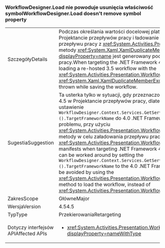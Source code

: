 ### <a name="workflowdesignerload-doesnt-remove-symbol-property"></a><span data-ttu-id="83e14-101">WorkflowDesigner.Load nie powoduje usunięcia właściwość symbol</span><span class="sxs-lookup"><span data-stu-id="83e14-101">WorkflowDesigner.Load doesn't remove symbol property</span></span>

|   |   |
|---|---|
|<span data-ttu-id="83e14-102">Szczegóły</span><span class="sxs-lookup"><span data-stu-id="83e14-102">Details</span></span>|<span data-ttu-id="83e14-103">Podczas określania wartości docelowej platformy .NET Framework 4.5 w Projektancie przepływów pracy i ładowanie ponownie hostowanej 3,5 przepływu pracy z <xref:System.Activities.Presentation.WorkflowDesigner.Load> metody <xref:System.Xaml.XamlDuplicateMemberException?displayProperty=name> jest generowany podczas zapisywania przepływ pracy.</span><span class="sxs-lookup"><span data-stu-id="83e14-103">When targeting the .NET Framework 4.5 in the workflow designer, and loading a re-hosted 3.5 workflow with the <xref:System.Activities.Presentation.WorkflowDesigner.Load> method, a <xref:System.Xaml.XamlDuplicateMemberException?displayProperty=name> is thrown while saving the workflow.</span></span>|
|<span data-ttu-id="83e14-104">Sugestia</span><span class="sxs-lookup"><span data-stu-id="83e14-104">Suggestion</span></span>|<span data-ttu-id="83e14-105">Ta usterka tylko w sytuacji, gdy przeznaczonych dla platformy .NET Framework 4.5 w Projektancie przepływów pracy, dlatego może być działał wokół przez ustawienie <code>WorkflowDesigner.Context.Services.GetService&lt;DesignerConfigurationService&gt;().TargetFrameworkName</code> do 4.0 .NET Framework.Alternatively, można uniknąć problemu, przy użyciu <xref:System.Activities.Presentation.WorkflowDesigner.Load(System.String)> metody w celu załadowania przepływu pracy, zamiast <xref:System.Activities.Presentation.WorkflowDesigner.Load>.</span><span class="sxs-lookup"><span data-stu-id="83e14-105">This bug only manifests when targeting .NET Framework 4.5 in the workflow designer, so it can be worked around by setting the <code>WorkflowDesigner.Context.Services.GetService&lt;DesignerConfigurationService&gt;().TargetFrameworkName</code> to the 4.0 .NET Framework.Alternatively, the issue may be avoided by using the <xref:System.Activities.Presentation.WorkflowDesigner.Load(System.String)> method to load the workflow, instead of <xref:System.Activities.Presentation.WorkflowDesigner.Load>.</span></span>|
|<span data-ttu-id="83e14-106">Zakres</span><span class="sxs-lookup"><span data-stu-id="83e14-106">Scope</span></span>|<span data-ttu-id="83e14-107">Główne</span><span class="sxs-lookup"><span data-stu-id="83e14-107">Major</span></span>|
|<span data-ttu-id="83e14-108">Wersja</span><span class="sxs-lookup"><span data-stu-id="83e14-108">Version</span></span>|<span data-ttu-id="83e14-109">4.5</span><span class="sxs-lookup"><span data-stu-id="83e14-109">4.5</span></span>|
|<span data-ttu-id="83e14-110">Typ</span><span class="sxs-lookup"><span data-stu-id="83e14-110">Type</span></span>|<span data-ttu-id="83e14-111">Przekierowania</span><span class="sxs-lookup"><span data-stu-id="83e14-111">Retargeting</span></span>|
|<span data-ttu-id="83e14-112">Dotyczy interfejsów API</span><span class="sxs-lookup"><span data-stu-id="83e14-112">Affected APIs</span></span>|<ul><li><xref:System.Activities.Presentation.WorkflowDesigner.Load?displayProperty=nameWithType></li></ul>|

